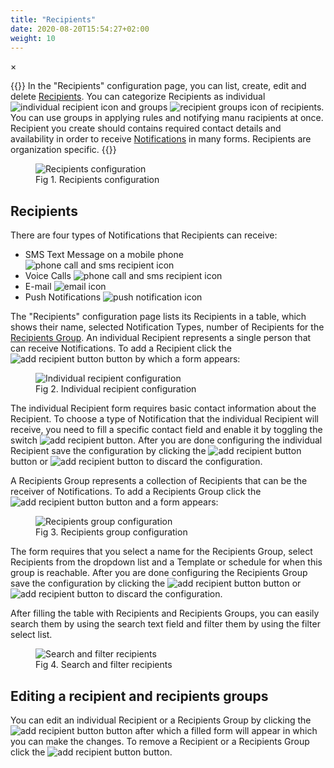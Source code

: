 ```yaml
---
title: "Recipients"
date: 2020-08-20T15:54:27+02:00
weight: 10
---
```


<!-- The Modal -->
<div id="myModal" class="modal">
  <span class="close">&times;</span>
  <img class="modal-content" id="img01">
  <div id="caption"></div>
</div>

{{<lead>}}
In the "Recipients" configuration page, you can list, create, edit and delete [Recipients](/glossary#recipient). You can categorize Recipients as individual <img src="/individual_recipient_icon.png" alt="individual recipient icon" class = "logo_resize"> and groups <img src="/recipients_groups_icon.png" alt="recipient groups icon" class = "logo_resize"> of recipients. You can use groups in applying rules and notifying manu racipients at once. Recipient you create should contains required contact details and availability in order to receive [Notifications](/glossary#notification) in many forms. Recipients are organization specific.
{{</lead>}}

<figure class="image_container">
    <img class="center_image myImg" onClick="reply_click(this)"  id="recipients_configuration" src="/recipients_configuration.png" alt="Recipients configuration">
    <figcaption>Fig 1. Recipients configuration</figcaption>
</figure>

## Recipients

There are four types of Notifications that Recipients can receive:

- SMS Text Message on a mobile phone <img src="/phone_call_and_sms_recipient.png" alt="phone call and sms recipient icon" class = "logo_resize">
- Voice Calls <img src="/phone_call_and_sms_recipient.png" alt="phone call and sms recipient icon" class = "logo_resize">
- E-mail <img src="/email_recipient.png" alt="email icon" class = "logo_resize">
- Push Notifications <img src="/push_notification_recipient.png" alt="push notification icon" class = "logo_resize">

The "Recipients" configuration page lists its Recipients in a table, which shows their name, selected Notification Types, number of Recipients for the [Recipients Group](/glossary#recipient-group). An individual Recipient represents a single person that can receive Notifications. To add a Recipient click the <img src="/add_recipient_button.png" alt="add recipient button" > button by which a form appears:

<figure class="image_container">
    <img class="center_image myImg figure_resize2" onClick="reply_click(this)"  id="add_recipient_form" src="/add_recipient_form.png" alt="Individual recipient configuration">
    <figcaption>Fig 2. Individual recipient configuration</figcaption>
</figure>

The individual Recipient form requires basic contact information about the Recipient. To choose a type of Notification that the individual Recipient will receive, you need to fill a specific contact field and enable it by toggling the switch <img src="/recipient_toggle_switch.png" alt="add recipient button" >. After you are done configuring the individual Recipient save the configuration by clicking the <img src="/add_recipient_form_button.png" alt="add recipient button" > button or <img src="/cancel_recipient_button.png" alt="add recipient button" > to discard the configuration. 

A Recipients Group represents a collection of Recipients that can be the receiver of Notifications. To add a Recipients Group click the <img src="/add_recipient_groups_button.png" alt="add recipient button" > button and a form appears:

<figure class="image_container">
    <img class="center_image myImg figure_resize2" onClick="reply_click(this)"  id="add_recipient_groups_form" src="/add_recipient_groups_form.png" alt="Recipients group configuration">
    <figcaption>Fig 3. Recipients group configuration</figcaption>
</figure>

The form requires that you select a name for the Recipients Group, select Recipients from the dropdown list and a Template or schedule for when this group is reachable. After you are done configuring the Recipients Group save the configuration by clicking the <img src="/add_recipient_form_button.png" alt="add recipient button" > button or <img src="/cancel_recipient_button.png" alt="add recipient button" > to discard the configuration. 

After filling the table with Recipients and Recipients Groups, you can easily search them by using the search text field and filter them by using the filter select list.

<figure class="image_container">
    <img class="center_image myImg figure_resize2" onClick="reply_click(this)"  id="search_and_filter recipients" src="/search_and_filter recipients.png" alt="Search and filter recipients">
    <figcaption>Fig 4. Search and filter recipients</figcaption>
</figure>

## Editing a recipient and recipients groups

You can edit an individual Recipient or a Recipients Group by clicking the <img src="/edit_recipient_button.png" alt="add recipient button" > button after which a filled form will appear in which you can make the changes. To remove a Recipient or a Recipients Group click the <img src="/delete_recipient_button.png" alt="add recipient button" > button.

<script>
// Get the modal
var modal = document.getElementById("myModal");

var modalImg = document.getElementById("img01");
var captionText = document.getElementById("caption");
function reply_click(img)
{
    modal.style.display = "block";
    modalImg.src = img.src;
    captionText.innerHTML = img.alt;
}

modal.onclick = function() { 
  modal.style.display = "none";
}

document.addEventListener('keyup', function(e) {
    if (e.keyCode == 27) {
        modal.style.display = "none";
    }
});
</script>
